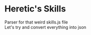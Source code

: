 # Heretic's Skills

Parser for that weird skills.js file  
Let's try and convert everything into json
